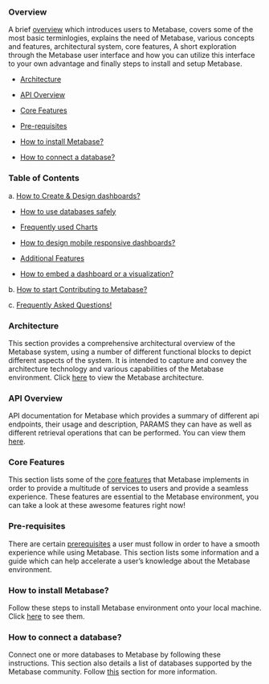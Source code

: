 ### **Overview**

A brief [overview](overview.md) which introduces users to Metabase, covers some of the most basic terminlogies, explains the need of Metabase, various concepts and  features, architectural system, core features, A short exploration through the Metabase user interface and how you can utilize this interface to your own advantage and finally steps to install and setup Metabase.

- [Architecture](#architecture)

- [API Overview](#api-overview)

- [Core Features](#core-features)

- [Pre-requisites](#pre-requisites)

- [How to install Metabase?](#how-to-install-metabase)

- [How to connect a database?](#how-to-connect-a-database)

### **Table of Contents**

 a. [How to Create & Design dashboards?](dashboards.md)

  - [How to use databases safely](use-databases-safely.md)

  - [Frequently used Charts](frequently-used-charts.md)

  - [How to design mobile responsive dashboards?](mobile-responsive-dashboards.md)

  - [Additional Features](additional-features.md)

  - [How to embed a dashboard or a visualization?](https://www.metabase.com/learn/embedding/embedding-charts-and-dashboards)


b. [How to start Contributing to Metabase?](contribution-guidelines.md)

c. [Frequently Asked Questions!](faq.md)


### Architecture

This section provides a comprehensive architectural overview of the Metabase system, using a number of different functional blocks to depict different aspects of the system. It is intended to capture and convey the architecture technology and various capabilities of the Metabase environment. Click [here](https://www.metabase.com/learn/administration/metabase-at-scale) to view the Metabase architecture.

### API Overview

API documentation for Metabase which provides a summary of different api endpoints, their usage and description, PARAMS they can have as well as different retrieval operations that can be performed. You can view them [here](api-overview.md).

### Core Features

This section lists some of the [core features](https://github.com/Samagra-Development/metabase/blob/master/README.md#features) that Metabase implements in order to provide a multitude of services to users and provide a seamless experience. These features are essential to the Metabase environment, you can take a look at these awesome features right now! 

### Pre-requisites

There are certain [prerequisites](https://www.metabase.com/docs/latest/developers-guide/build.html) a user must follow in order to have a smooth experience while using Metabase. This section lists some  information and a guide which can help accelerate a user’s knowledge about the Metabase environment. 

### How to install Metabase?

Follow these steps to install Metabase environment onto your local machine. Click [here](installation.md) to see them. 

### How to connect a database?

Connect one or more databases to Metabase by following these instructions. This section also details a list of databases supported by the Metabase community. Follow [this](https://www.metabase.com/docs/latest/administration-guide/01-managing-databases.html#adding-a-database-connection) section for more information. 
